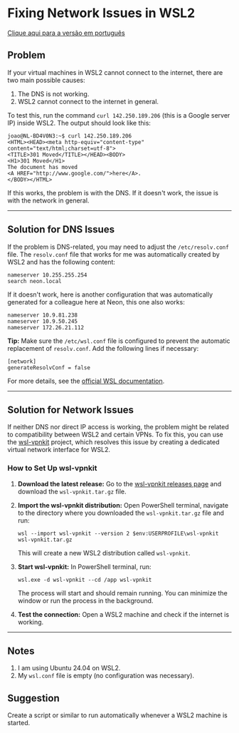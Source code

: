 
# Fixing Network Issues in WSL2

[Clique aqui para a versão em português](README.md)

## Problem

If your virtual machines in WSL2 cannot connect to the internet, there are two main possible causes:

1. The DNS is not working.
2. WSL2 cannot connect to the internet in general.

To test this, run the command `curl 142.250.189.206` (this is a Google server IP) inside WSL2. The output should look like this:

```
joao@NL-BD4V0N3:~$ curl 142.250.189.206
<HTML><HEAD><meta http-equiv="content-type" content="text/html;charset=utf-8">
<TITLE>301 Moved</TITLE></HEAD><BODY>
<H1>301 Moved</H1>
The document has moved
<A HREF="http://www.google.com/">here</A>.
</BODY></HTML>
```

If this works, the problem is with the DNS. If it doesn't work, the issue is with the network in general.

---

## Solution for DNS Issues

If the problem is DNS-related, you may need to adjust the `/etc/resolv.conf` file. The `resolv.conf` file that works for me was automatically created by WSL2 and has the following content:

```
nameserver 10.255.255.254
search neon.local
```

If it doesn't work, here is another configuration that was automatically generated for a colleague here at Neon, this one also works:

```
nameserver 10.9.81.238
nameserver 10.9.50.245
nameserver 172.26.21.112
```

**Tip:**
Make sure the `/etc/wsl.conf` file is configured to prevent the automatic replacement of `resolv.conf`. Add the following lines if necessary:

```
[network]
generateResolvConf = false
```

For more details, see the [official WSL documentation](https://docs.microsoft.com/en-us/windows/wsl/wsl-config#wslconf).

---

## Solution for Network Issues

If neither DNS nor direct IP access is working, the problem might be related to compatibility between WSL2 and certain VPNs. To fix this, you can use the [wsl-vpnkit](https://github.com/sakai135/wsl-vpnkit) project, which resolves this issue by creating a dedicated virtual network interface for WSL2.

### How to Set Up wsl-vpnkit

1. **Download the latest release:**
   Go to the [wsl-vpnkit releases page](https://github.com/sakai135/wsl-vpnkit/releases/latest) and download the `wsl-vpnkit.tar.gz` file.

2. **Import the wsl-vpnkit distribution:**
   Open PowerShell terminal, navigate to the directory where you downloaded the `wsl-vpnkit.tar.gz` file and run:
   ```
   wsl --import wsl-vpnkit --version 2 $env:USERPROFILE\wsl-vpnkit wsl-vpnkit.tar.gz
   ```
   This will create a new WSL2 distribution called `wsl-vpnkit`.

3. **Start wsl-vpnkit:**
   In PowerShell terminal, run:
   ```
   wsl.exe -d wsl-vpnkit --cd /app wsl-vpnkit
   ```
   The process will start and should remain running. You can minimize the window or run the process in the background.

4. **Test the connection:**
   Open a WSL2 machine and check if the internet is working.

---

## Notes

1. I am using Ubuntu 24.04 on WSL2.
2. My `wsl.conf` file is empty (no configuration was necessary).

## Suggestion

Create a script or similar to run automatically whenever a WSL2 machine is started.
